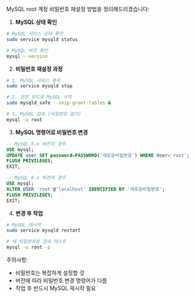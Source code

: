 
MySQL root 계정 비밀번호 재설정 방법을 정리해드리겠습니다:

1. **MySQL 상태 확인**
```bash
# MySQL 서비스 상태 확인
sudo service mysqld status

# MySQL 버전 확인
mysql --version
```

2. **비밀번호 재설정 과정**
```bash
# 1. MySQL 서비스 중지
sudo service mysqld stop

# 2. 안전 모드로 MySQL 시작
sudo mysqld_safe --skip-grant-tables &

# 3. MySQL 접속 (비밀번호 없이)
mysql -u root
```

3. **MySQL 명령어로 비밀번호 변경**
```sql
-- MySQL 5.x 버전의 경우
USE mysql;
UPDATE user SET password=PASSWORD('새로운비밀번호') WHERE User='root';
FLUSH PRIVILEGES;
EXIT;

-- MySQL 8.x 버전의 경우
USE mysql;
ALTER USER 'root'@'localhost' IDENTIFIED BY '새로운비밀번호';
FLUSH PRIVILEGES;
EXIT;
```

4. **변경 후 작업**
```bash
# MySQL 재시작
sudo service mysqld restart

# 새 비밀번호로 접속 테스트
mysql -u root -p
```

주의사항:
- 비밀번호는 복잡하게 설정할 것
- 버전에 따라 비밀번호 변경 명령어가 다름
- 작업 후 반드시 MySQL 재시작 필요